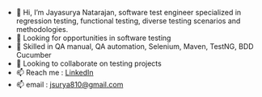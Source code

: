 - 👋 Hi, I’m Jayasurya Natarajan, software test engineer specialized in regression testing, functional testing, diverse testing scenarios and methodologies.
- 👀 Looking for opportunities in software testing 
- 🌱 Skilled in QA manual, QA automation, Selenium, Maven, TestNG, BDD Cucumber
- 💞 Looking to collaborate on testing projects
- 📫 Reach me :  [LinkedIn](https://www.linkedin.com/in/jayasurya-n-423520204/)
- 📫 email    :  jsurya810@gmail.com


